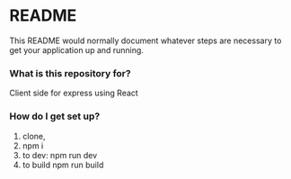 # README #

This README would normally document whatever steps are necessary to get your application up and running.

### What is this repository for? ###

Client side for express using React


### How do I get set up? ###

1. clone,
2. npm i
3. to dev: npm run dev
4. to build npm run build
